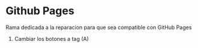 # Github Pages
Rama dedicada a la reparacion para que sea compatible con GitHub Pages

1. Cambiar los botones a tag (A)